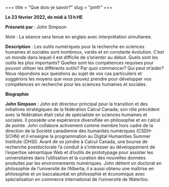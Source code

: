 +++
title = "Que dois-je savoir?"
slug = "pmfr"
+++

**Le 23 février 2022, de midi à 13 h HE**

**Présneté par** : John Simpson

*Note* : La séance sera tenue en anglais avec interprétation simultanée.

**Description** : Les outils numériques pour la recherche en sciences humaines et sociales sont nombreux, variés et en constante évolution. C’est un monde dans lequel il est difficile de s’orienter au début. Quels sont les outils les plus importants? Quelles sont les compétences requises pour pouvoir utiliser les différents outils? Par quoi commencer? Qui peut m’aider? Nous répondons aux questions au sujet de vos cas particuliers et suggérons les moyens que vous pouvez prendre pour développer vos compétences en recherche pour les sciences humaines et sociales.

**Biographie**

**John Simpson** : John est directeur principal pour la transition et des initiatives stratégiques de la fédération Calcul Canada; son rôle précédent avec la fédération était celui de spécialiste en sciences humaines et sociales. Il possède une expérience diversifiée en philosophie et en calcul de pointe. John collabore activement comme membre hors cadre de la direction de la Société canadienne des humanités numériques (CSDH-SCHN) et il enseigne la programmation au Digital Humanities Summer Institute (DHSI). Avant de se joindre à Calcul Canada, une bourse de recherche postdoctorale l’a conduit à s’intéresser au développement de l’expertise sémantique Web et d’outils de prototypage pour assister les universitaires dans l’utilisation et la curation des nouvelles données produites par les environnements numériques. John détient un doctorat en philosophie de l’université de l’Alberta; il a aussi obtenu une maîtrise en philosophie et un baccalauréat en philosophie et économique avec spécialisation en commerce international de l’université de Waterloo.
